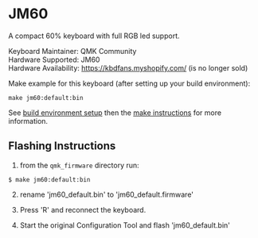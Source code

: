 JM60
========

A compact 60% keyboard with full RGB led support.

Keyboard Maintainer: QMK Community  
Hardware Supported: JM60  
Hardware Availability: https://kbdfans.myshopify.com/ (is no longer sold)

Make example for this keyboard (after setting up your build environment):

    make jm60:default:bin

See [build environment setup](https://docs.qmk.fm/build_environment_setup.html) then the [make instructions](https://docs.qmk.fm/make_instructions.html) for more information.

## Flashing Instructions

1) from the `qmk_firmware` directory run:
```
$ make jm60:default:bin
```

2) rename 'jm60_default.bin' to 'jm60_default.firmware'

3) Press 'R' and reconnect the keyboard.

4) Start the original Configuration Tool and flash 'jm60_default.bin'
